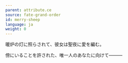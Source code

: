 ```yaml
---
parent: attribute.ce
source: fate-grand-order
id: merry-sheep
language: ja
weight: 0
---
```


暖炉の灯に照らされて、彼女は聖夜に愛を編む。

傍にいることを許された、唯一人のあなたに向けて―――
